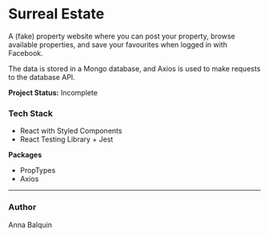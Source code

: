 # Surreal Estate

A (fake) property website where you can post your property, browse available properties, and save your favourites when logged in with Facebook. 

The data is stored in a Mongo database, and Axios is used to make requests to the database API.

**Project Status:** Incomplete

### Tech Stack

- React with Styled Components
- React Testing Library + Jest

**Packages**
- PropTypes
- Axios

---

### Author 
Anna Balquin
